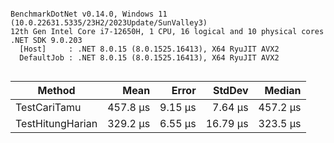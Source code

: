 ```

BenchmarkDotNet v0.14.0, Windows 11 (10.0.22631.5335/23H2/2023Update/SunValley3)
12th Gen Intel Core i7-12650H, 1 CPU, 16 logical and 10 physical cores
.NET SDK 9.0.203
  [Host]     : .NET 8.0.15 (8.0.1525.16413), X64 RyuJIT AVX2
  DefaultJob : .NET 8.0.15 (8.0.1525.16413), X64 RyuJIT AVX2


```
| Method           | Mean     | Error   | StdDev   | Median   |
|----------------- |---------:|--------:|---------:|---------:|
| TestCariTamu     | 457.8 μs | 9.15 μs |  7.64 μs | 457.2 μs |
| TestHitungHarian | 329.2 μs | 6.55 μs | 16.79 μs | 323.5 μs |
